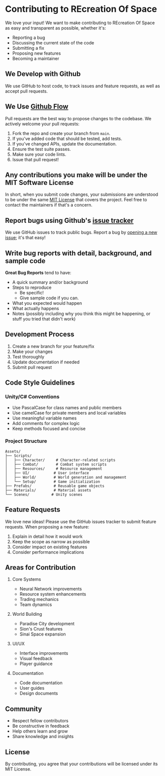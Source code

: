 # Contributing to REcreation Of Space

We love your input! We want to make contributing to REcreation Of Space as easy and transparent as possible, whether it's:

- Reporting a bug
- Discussing the current state of the code
- Submitting a fix
- Proposing new features
- Becoming a maintainer

## We Develop with Github
We use GitHub to host code, to track issues and feature requests, as well as accept pull requests.

## We Use [Github Flow](https://guides.github.com/introduction/flow/index.html)
Pull requests are the best way to propose changes to the codebase. We actively welcome your pull requests:

1. Fork the repo and create your branch from `main`.
2. If you've added code that should be tested, add tests.
3. If you've changed APIs, update the documentation.
4. Ensure the test suite passes.
5. Make sure your code lints.
6. Issue that pull request!

## Any contributions you make will be under the MIT Software License
In short, when you submit code changes, your submissions are understood to be under the same [MIT License](http://choosealicense.com/licenses/mit/) that covers the project. Feel free to contact the maintainers if that's a concern.

## Report bugs using Github's [issue tracker](https://github.com/yourusername/recreation-of-space/issues)
We use GitHub issues to track public bugs. Report a bug by [opening a new issue](https://github.com/yourusername/recreation-of-space/issues/new); it's that easy!

## Write bug reports with detail, background, and sample code

**Great Bug Reports** tend to have:

- A quick summary and/or background
- Steps to reproduce
  - Be specific!
  - Give sample code if you can.
- What you expected would happen
- What actually happens
- Notes (possibly including why you think this might be happening, or stuff you tried that didn't work)

## Development Process

1. Create a new branch for your feature/fix
2. Make your changes
3. Test thoroughly
4. Update documentation if needed
5. Submit pull request

## Code Style Guidelines

### Unity/C# Conventions
- Use PascalCase for class names and public members
- Use camelCase for private members and local variables
- Use meaningful variable names
- Add comments for complex logic
- Keep methods focused and concise

### Project Structure
```
Assets/
├── Scripts/
│   ├── Character/     # Character-related scripts
│   ├── Combat/        # Combat system scripts
│   ├── Resources/     # Resource management
│   ├── UI/           # User interface
│   ├── World/        # World generation and management
│   └── Setup/        # Game initialization
├── Prefabs/          # Reusable game objects
├── Materials/        # Material assets
└── Scenes/          # Unity scenes
```

## Feature Requests

We love new ideas! Please use the GitHub issues tracker to submit feature requests. When proposing a new feature:

1. Explain in detail how it would work
2. Keep the scope as narrow as possible
3. Consider impact on existing features
4. Consider performance implications

## Areas for Contribution

1. Core Systems
   - Neural Network improvements
   - Resource system enhancements
   - Trading mechanics
   - Team dynamics

2. World Building
   - Paradise City development
   - Sion's Crust features
   - Sinai Space expansion

3. UI/UX
   - Interface improvements
   - Visual feedback
   - Player guidance

4. Documentation
   - Code documentation
   - User guides
   - Design documents

## Community
- Respect fellow contributors
- Be constructive in feedback
- Help others learn and grow
- Share knowledge and insights

## License
By contributing, you agree that your contributions will be licensed under its MIT License.
